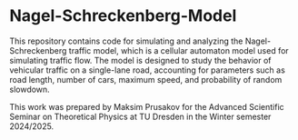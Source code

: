 # Nagel-Schreckenberg-Model
This repository contains code for simulating and analyzing the Nagel-Schreckenberg traffic model, which is a cellular automaton model used for simulating traffic flow. The model is designed to study the behavior of vehicular traffic on a single-lane road, accounting for parameters such as road length, number of cars, maximum speed, and probability of random slowdown.

This work was prepared by Maksim Prusakov for the Advanced Scientific Seminar on Theoretical Physics at TU Dresden in the Winter semester 2024/2025.
